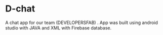 # D-chat
A chat app for our team (DEVELOPERSFAB) . App was built using android studio with JAVA and XML with Firebase database.
